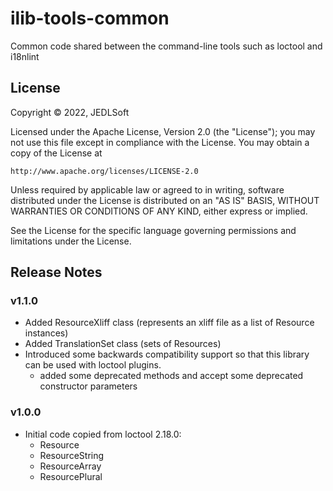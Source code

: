# ilib-tools-common

Common code shared between the command-line tools such as loctool and i18nlint

## License

Copyright © 2022, JEDLSoft

Licensed under the Apache License, Version 2.0 (the "License");
you may not use this file except in compliance with the License.
You may obtain a copy of the License at

    http://www.apache.org/licenses/LICENSE-2.0

Unless required by applicable law or agreed to in writing, software
distributed under the License is distributed on an "AS IS" BASIS,
WITHOUT WARRANTIES OR CONDITIONS OF ANY KIND, either express or implied.

See the License for the specific language governing permissions and
limitations under the License.

## Release Notes

### v1.1.0

- Added ResourceXliff class (represents an xliff file as a list of Resource instances)
- Added TranslationSet class (sets of Resources)
- Introduced some backwards compatibility support so that this library
  can be used with loctool plugins.
    - added some deprecated methods and accept some deprecated
      constructor parameters

### v1.0.0

- Initial code copied from loctool 2.18.0:
    - Resource
    - ResourceString
    - ResourceArray
    - ResourcePlural
